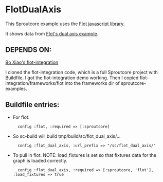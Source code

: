 FlotDualAxis
============

This Sproutcore example uses the [Flot javascript library](http://code.google.com/p/flot/).

It shows data from [Flot's dual axis example](http://people.iola.dk/olau/flot/examples/dual-axis.html).

DEPENDS ON:
-----------

[Bo Xiao's flot-integration](http://github.com/imxiaobo/iamxiaobo/tree/master/flot-integration)

I cloned the flot-integration code, which is a full Sproutcore project
with Buildfile. I got the flot-integration demo working. Then I copied
flot-integration/frameworks/flot into the frameworks dir of sproutcore-examples.
    
Buildfile entries:
------------------
         
* For flot:
 
        config :flot, :required => [:sproutcore]

* So sc-build will build tmp/build/sc/flot_dual_axis/... 
     
        config :flot_dual_axis, :url_prefix => "/sc/flot_dual_axis/"
         
* To pull in flot.  NOTE: load_fixtures is set so that fixtures data for the graph is loaded correctly.
                            
        config :flot_dual_axis, :required => [:sproutcore, 'flot'], :load_fixtures => true
